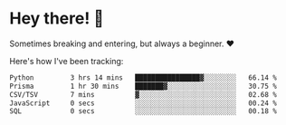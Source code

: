 # Hey there! 👋
Sometimes breaking and entering, but always a beginner. ❤️

Here's how I've been tracking:
<!--START_SECTION:waka-->

```txt
Python         3 hrs 14 mins   ████████████████▓░░░░░░░░   66.14 %
Prisma         1 hr 30 mins    ███████▓░░░░░░░░░░░░░░░░░   30.75 %
CSV/TSV        7 mins          ▓░░░░░░░░░░░░░░░░░░░░░░░░   02.68 %
JavaScript     0 secs          ░░░░░░░░░░░░░░░░░░░░░░░░░   00.24 %
SQL            0 secs          ░░░░░░░░░░░░░░░░░░░░░░░░░   00.18 %
```

<!--END_SECTION:waka-->
